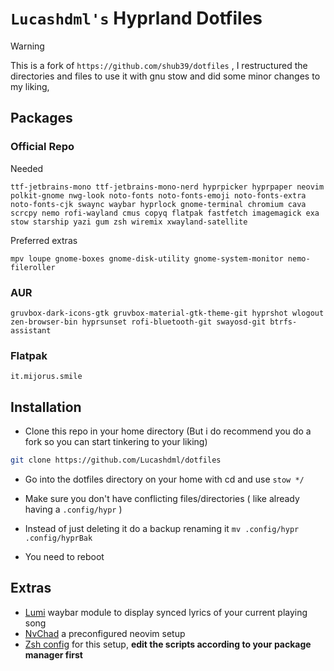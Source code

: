 # **`Lucashdml's` Hyprland Dotfiles**

> [!WARNING]
> This is a fork of ``https://github.com/shub39/dotfiles`` , I restructured the directories and files to use it with gnu stow and did some minor changes to my liking, 
## Packages

### Official Repo
Needed
```
ttf-jetbrains-mono ttf-jetbrains-mono-nerd hyprpicker hyprpaper neovim polkit-gnome nwg-look noto-fonts noto-fonts-emoji noto-fonts-extra noto-fonts-cjk swaync waybar hyprlock gnome-terminal chromium cava scrcpy nemo rofi-wayland cmus copyq flatpak fastfetch imagemagick exa stow starship yazi gum zsh wiremix xwayland-satellite
```

Preferred extras
```
mpv loupe gnome-boxes gnome-disk-utility gnome-system-monitor nemo-fileroller
```

### AUR
```
gruvbox-dark-icons-gtk gruvbox-material-gtk-theme-git hyprshot wlogout zen-browser-bin hyprsunset rofi-bluetooth-git swayosd-git btrfs-assistant
```

### Flatpak
```
it.mijorus.smile
```

## Installation

- Clone this repo in your home directory (But i do recommend you do a fork so you can start tinkering to your liking)

```bash
git clone https://github.com/Lucashdml/dotfiles
```
- Go into the dotfiles directory on your home with cd and use 
`stow */`

- Make sure you don't have conflicting files/directories ( like already having a ``.config/hypr`` )

- Instead of just deleting it do a backup renaming it ``mv .config/hypr .config/hyprBak``

- You need to reboot

## Extras

- [Lumi](https://github.com/shub39/lumi) waybar module to display synced lyrics of your current playing song
- [NvChad](https://nvchad.com/) a preconfigured neovim setup
- [Zsh config](https://github.com/pixegami/terminal-profile) for this setup, **edit the scripts according to your package manager first**
